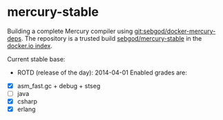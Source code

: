 mercury-stable
==============

Building a complete Mercury compiler using [git:sebgod/docker-mercury-deps](https://github.com/sebgod/docker-mercury-deps/).
The repository is a trusted build [sebgod/mercury-stable](https://index.docker.io/u/sebgod/mercury-stable/) in the [docker.io index](https://index.docker.io).

Current stable base:
 - ROTD (release of the day): 2014-04-01
Enabled grades are:
 - [x] asm_fast.gc + debug + stseg
 - [ ] java
 - [x] csharp
 - [x] erlang
